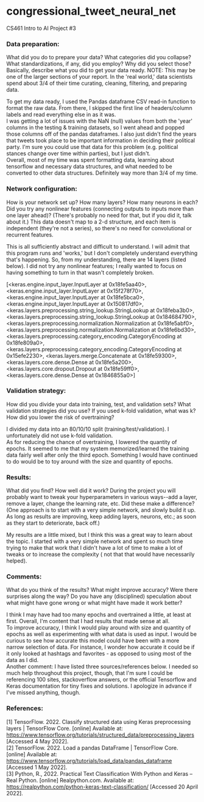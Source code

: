 # congressional_tweet_neural_net
CS461 Intro to AI Project #3


### Data preparation:  
What did you do to prepare your data? What categories did you collapse? 
What standardizations, if any, did you employ? Why did you select those? Basically, 
describe what you did to get your data ready. NOTE: This may be one of the larger 
sections of your report. In the 'real world,' data scientists spend about 3/4 of their 
time curating, cleaning, filtering, and preparing data.   

To get my data ready, I used the Pandas dataframe CSV read-in function to format the raw data. From there, I skipped the first line of headers/column labels and read everything else in as it was.  
I was getting a lot of issues with the NaN (null) values from both the 'year' columns in the testing & training datasets, so I went ahead and popped those columns off of the pandas dataframes. I also just didn't find the years that tweets took place to be important information in deciding their political party. I'm sure you could use that data for this problem (e.g. political stances change over time within parties), but I just didn't.  
Overall, most of my time was spent formatting data, learning about tensorflow and necessary data structures, and what needed to be converted to other data structures. Definitely way more than 3/4 of my time.

### Network configuration: 
How is your network set up? How many layers? How many neurons 
in each? Did you try any nonlinear features (connecting outputs to inputs more than one 
layer ahead)? (There's probably no need for that, but if you did it, talk about it.) This 
data doesn't map to a 2-d structure, and each item is independent (they're not a series), 
so there's no need for convolutional or recurrent features.  

This is all sufficiently abstract and difficult to understand. I will admit that this 
program runs and 'works,' but I don't completely understand everything that's happening. So, from my understanding, there are 14 layers (listed below).
I did not try any nonlinear features; I really wanted to focus on having something to turn in that wasn't completely broken. 

[<keras.engine.input_layer.InputLayer at 0x18fe5aa40>,
 <keras.engine.input_layer.InputLayer at 0x15f278f70>,
 <keras.engine.input_layer.InputLayer at 0x18fe5bca0>,
 <keras.engine.input_layer.InputLayer at 0x150817df0>,
 <keras.layers.preprocessing.string_lookup.StringLookup at 0x18feba3b0>,
 <keras.layers.preprocessing.string_lookup.StringLookup at 0x184684790>,
 <keras.layers.preprocessing.normalization.Normalization at 0x18fe5abf0>,
 <keras.layers.preprocessing.normalization.Normalization at 0x18fe6bd30>,
 <keras.layers.preprocessing.category_encoding.CategoryEncoding at 0x18fe809a0>,
 <keras.layers.preprocessing.category_encoding.CategoryEncoding at 0x15efe2230>,
 <keras.layers.merge.Concatenate at 0x18fe59300>,
 <keras.layers.core.dense.Dense at 0x18fe5a200>,
 <keras.layers.core.dropout.Dropout at 0x18fe59ff0>,
 <keras.layers.core.dense.Dense at 0x1846855a0>]

### Validation strategy:  
How did you divide your data into training, test, and validation 
sets? What validation strategies did you use? If you used k-fold validation, what was k? 
How did you lower the risk of overtraining?

I divided my data into an 80/10/10 split (training/test/validation). I unfortunately did not use k-fold validation.  
As for reducing the chance of overtraining, I lowered the quantity of epochs. It seemed to me that my system memorized/learned the training data fairly well after only the third epoch. Something I would have continued to do would be to toy around with the size and quantity of epochs.  

### Results:  
What did you find? How well did it work? During the project you will probably 
want to tweak your hyperparameters in various ways--add a layer, remove a layer, change 
the learning rate, etc. Did these make a difference? (One approach is to start with a 
very simple network, and slowly build it up. As long as results are improving, keep 
adding layers, neurons, etc.; as soon as they start to deteriorate, back off.)

My results are a little mixed, but I think this was a great way to learn about the topic. 
I started with a very simple network and spent so much time trying to make that work 
that I didn't have a lot of time to make a lot of tweaks or to increase the complexity (
not that that would have necessarily helped). 

### Comments:  
What do you think of the results? What might improve accuracy? Were there 
surprises along the way? Do you have any (disciplined) speculation about what might have 
gone wrong or what might have made it work better?

I think I may have had too many epochs and overtrained a little, at least at first. 
Overall, I'm content that I had results that made sense at all.  
To improve accuracy, I think I would play around with size and quantity of epochs as well 
as experimenting with what data is used as input. I would be curious to see how accurate 
this model could have been with a more narrow selection of data. For instance, I wonder 
how accurate it could be if it only looked at hashtags and favorites - as opposed to 
using most of the data as I did.  
Another comment: I have listed three sources/references below. I needed so much help throughout this 
project, though, that I'm sure I could be referencing 100 sites, stackoverflow answers, or the official Tensorflow and Keras documentation for 
tiny fixes and solutions. I apologize in advance if I've missed anything, though.


### References:   
[1] TensorFlow. 2022. Classify structured data using Keras preprocessing layers  |  TensorFlow Core. [online] Available at: <https://www.tensorflow.org/tutorials/structured_data/preprocessing_layers> [Accessed 4 May 2022].  
[2] TensorFlow. 2022. Load a pandas DataFrame  |  TensorFlow Core. [online] Available at: <https://www.tensorflow.org/tutorials/load_data/pandas_dataframe> [Accessed 1 May 2022].  
[3] Python, R., 2022. Practical Text Classification With Python and Keras – Real Python. [online] Realpython.com. Available at: 
<https://realpython.com/python-keras-text-classification/> [Accessed 20 April 2022].   

